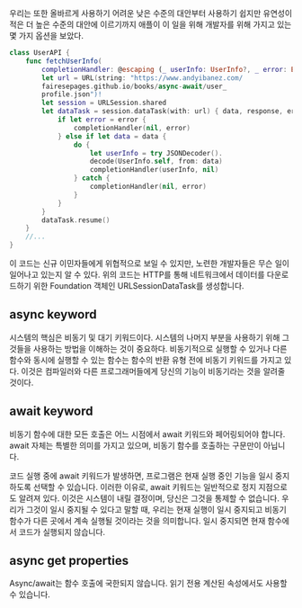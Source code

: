 우리는 또한 올바르게 사용하기 어려운 낮은 수준의 대안부터 사용하기 쉽지만 유연성이 적은 더 높은 수준의 대안에 이르기까지 애플이 이 일을 위해 개발자를 위해 가지고 있는 몇 가지 옵션을 보았다.

```swift
class UserAPI {
    func fetchUserInfo(
		completionHandler: @escaping (_ userInfo: UserInfo?, _ error: Error?) -> Void ){
        let url = URL(string: "https://www.andyibanez.com/
        fairesepages.github.io/books/async-await/user_
        profile.json")!
        let session = URLSession.shared
        let dataTask = session.dataTask(with: url) { data, response, error in
            if let error = error {
                completionHandler(nil, error)
            } else if let data = data {
                do {
                    let userInfo = try JSONDecoder().
                    decode(UserInfo.self, from: data)
                    completionHandler(userInfo, nil)
                } catch {
                    completionHandler(nil, error)
				} 
			}
		}
        dataTask.resume()
    }
	//... 
}
```

이 코드는 신규 이민자들에게 위협적으로 보일 수 있지만, 노련한 개발자들은 무슨 일이 일어나고 있는지 알 수 있다. 
위의 코드는 HTTP를 통해 네트워크에서 데이터를 다운로드하기 위한 Foundation 객체인 URLSessionDataTask를 생성합니다.

## async keyword
시스템의 핵심은 비동기 및 대기 키워드이다. 시스템의 나머지 부분을 사용하기 위해 그것들을 사용하는 방법을 이해하는 것이 중요하다. 비동기적으로 실행할 수 있거나 다른 함수와 동시에 실행할 수 있는 함수는 함수의 반환 유형 전에 비동기 키워드를 가지고 있다. 이것은 컴파일러와 다른 프로그래머들에게 당신의 기능이 비동기라는 것을 알려줄 것이다.

## await keyword
비동기 함수에 대한 모든 호출은 어느 시점에서 await 키워드와 페어링되어야 합니다. await 자체는 특별한 의미를 가지고 있으며, 비동기 함수를 호출하는 구문만이 아닙니다.

코드 실행 중에 await 키워드가 발생하면, 프로그램은 현재 실행 중인 기능을 일시 중지하도록 선택할 수 있습니다. 이러한 이유로, await 키워드는 일반적으로 정지 지점으로도 알려져 있다.
이것은 시스템이 내릴 결정이며, 당신은 그것을 통제할 수 없습니다. 우리가 그것이 일시 중지될 수 있다고 말할 때, 우리는 현재 실행이 일시 중지되고 비동기 함수가 다른 곳에서 계속 실행될 것이라는 것을 의미합니다. 일시 중지되면 현재 함수에서 코드가 실행되지 않습니다.

## async get properties

Async/await는 함수 호출에 국한되지 않습니다. 읽기 전용 계산된 속성에서도 사용할 수 있습니다.